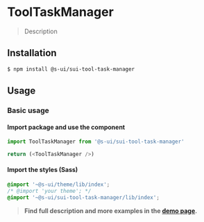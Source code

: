 # ToolTaskManager

> Description

<!-- ![](./assets/preview.png) -->

## Installation

```sh
$ npm install @s-ui/sui-tool-task-manager
```

## Usage

### Basic usage

#### Import package and use the component

```js
import ToolTaskManager from '@s-ui/sui-tool-task-manager'

return (<ToolTaskManager />)
```

#### Import the styles (Sass)

```css
@import '~@s-ui/theme/lib/index';
/* @import 'your theme'; */
@import '~@s-ui/sui-tool-task-manager/lib/index';
```


> **Find full description and more examples in the [demo page](#).**
